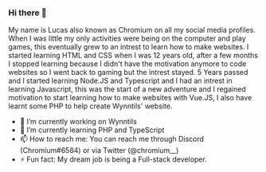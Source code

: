 ### Hi there 👋

My name is Lucas also known as Chromium on all my social media profiles.
When I was little my only activities were being on the computer and play games, this eventually grew to an intrest to learn how to make websites. I started learning HTML and CSS when I was 12 years old, after a few months I stopped learning because I didn't have the motivation anymore to code websites so I went back to gaming but the intrest stayed. 5 Years passed and I started learning Node.JS and Typescript and I had an intrest in learning Javascript, this was the start of a new adventure and I regained motivation to start learning how to make websites with Vue.JS, I also have learnt some PHP to help create Wynntils' website.

- 🔭 I’m currently working on Wynntils
- 🌱 I’m currently learning PHP and TypeScript
- 📫 How to reach me: You can reach me through Discord (Chromium#6584) or via Twitter (@chromium__)
- ⚡ Fun fact: My dream job is being a Full-stack developer.

